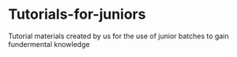 # Tutorials-for-juniors
Tutorial materials created by us for the use of junior batches to gain fundermental knowledge
